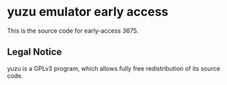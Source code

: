 yuzu emulator early access
=============

This is the source code for early-access 3675.

## Legal Notice

yuzu is a GPLv3 program, which allows fully free redistribution of its source code.